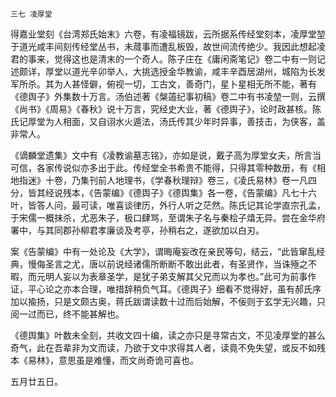     三七 凌厚堂 

   得嘉业堂刻《台湾郑氏始末》六卷，有凌福镜跋，云所据系传经堂刻本，凌厚堂堃于道光咸丰间刻传经堂丛书，未蒇事而遭乱板毁，故世间流传绝少。我因此想起凌君的事来，觉得这也是清末的一个奇人。陈子庄在《庸闲斋笔记》卷二中有一则记述颇详，厚堂以道光辛卯举人，大挑选授金华教谕，咸丰辛酉居湖州，城陷为长发军所杀。其为人甚怪僻，俯视一切，工古文，善奇门，星卜星相无所不能，著有《德舆子》外集数十万言。汤伯述著《槃薖纪事初稿》卷二中有书凌堃一则，云撰《尚书》《周易》《春秋》说十万言，究经史大业，著《德舆子》，论时政甚核。陈氏记厚堂为人相面，又自诩水火遁法，汤氏传其少年时异事，善技击，为侠客，盖非常人。

   《谪麟堂遗集》文中有《凌教谕墓志铭》，亦如是说，戴子高为厚堂女夫，所言当可信，各家传说似亦多出于此。传经堂全书希贵不能得，只得其零种数册，有《相地指迷》十卷，乃集刊前人地理书，《学春秋理辩》卷三，《凌氏易林》卷一凡四分，皆其经说残本，《告蒙编》《德舆子》《德舆集》各一卷，《告蒙编》凡七十六叶，皆答人问，最可读，唯喜谈律历，外行人听之茫然。陈氏记其论学直宗孔孟，于宋儒一概抹杀，尤恶朱子，极口肆骂，至谓朱子名与秦桧子熺无异。尝在金华府署中，与其同郡孙柳君孝廉谈及考亭，孙稍右之，遂欲加以白刃。

   案《告蒙编》中有一处论及《大学》，谓晦庵妄改在亲民等句，结云，“此皆窜乱经典，慢侮圣言之尤，唐以前说经诸儒所断断不敢出此者，有圣贤作，当诛殛之不暇，而元明人妄以为表章圣学，是犹子弟支解其父兄而以为孝也。”此可为前事作证，平心论之亦本合理，唯措辞稍负气耳。《德舆子》细看不觉得好，虽有郝氏序加以揄扬，只是文颇古奥，蒋氏跋谓读数十过而后始解，不佞则于玄学无兴趣，只阅一过而已，终不能甚解也。

   《德舆集》叶数未全刻，共收文四十编，读之亦只是寻常古文，不见凌厚堂的甚么奇气，此在吾辈非为文而读，乃欲于文中求得其人者，读竟不免失望，或反不如残本《易林》，意思虽是难懂，而文尚奇诡可喜也。

   五月廿五日。

